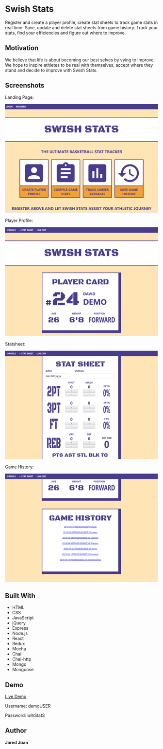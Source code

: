 <!-- # swish-stats-server-app

Initial wireframes:

https://wireframe.cc/x0a8I9

https://wireframe.cc/6oVXTU -->
# Swish Stats

Register and create a player profile, create stat sheets to track game stats in real time.  Save, update and delete stat sheets from game history.  Track your stats, find your efficiencies and figure out where to improve.   

## Motivation

We believe that life is about becoming our best selves by vying to improve.  We hope to inspire athletes to be real with themselves, accept where they stand and decide to improve with Swish Stats.

## Screenshots

Landing Page:

![landing page](https://github.com/jaredmichael/swish-stats-server-app/blob/master/docs/landing-page.PNG)

Player Profile:

![player profile](https://github.com/jaredmichael/swish-stats-server-app/blob/master/docs/profile-page.PNG)

Statsheet:

![statsheet](https://github.com/jaredmichael/swish-stats-server-app/blob/master/docs/statsheet-page.PNG)

Game History:

![game history](https://github.com/jaredmichael/swish-stats-server-app/blob/master/docs/game-history.PNG)

## Built With

* HTML
* CSS
* JavaScript
* jQuery
* Express
* Node.js
* React
* Redux
* Mocha
* Chai
* Chai-http
* Mongo
* Mongoose



## Demo

[Live Demo](https://swish-stats-client-app.herokuapp.com/)

Username: demoUSER

Password: $wi$hStatS

## Author


**Jared Juan**

